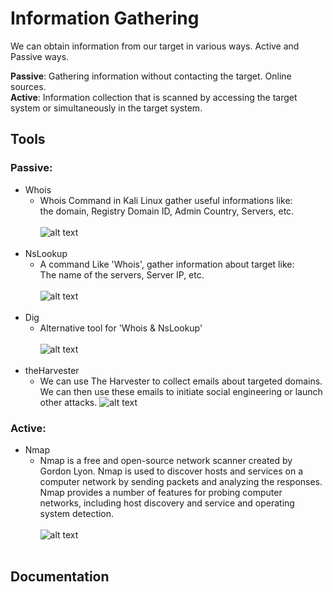 # Information Gathering 
We can obtain information from our target in various ways. 
Active and Passive ways.

<b>Passive</b>: Gathering information without contacting the target. Online sources. <br>
<b>Active</b>: Information collection that is scanned by accessing the target system or simultaneously in the target system.<br>
## Tools
### Passive:
- Whois
     * Whois Command in Kali Linux gather useful informations like: <br> the domain, Registry Domain ID, Admin Country, Servers, etc.
     <br><br>
     ![alt text](https://www.cyberpratibha.com/blog/wp-content/uploads/2014/06/whois-ip-address.png)
     <br><br>
- NsLookup
     * A command Like 'Whois', gather information about target like: <br>
     The name of the servers, Server IP, etc.
     <br><br>
     ![alt text](https://geek-university.com/wp-content/images/linux/nslookup_mx.jpg)
     <br><br>
- Dig
     * Alternative tool for 'Whois & NsLookup'
     <br><br>
     ![alt text](https://www.cyberpratibha.com/wp-content/uploads/2015/12/dig-authority.jpg)
     <br><br>
- theHarvester
     * We can use The Harvester to collect emails about targeted domains. <br> We can then use these emails to initiate social engineering or launch other attacks.
      ![alt text](https://mk0resourcesinfm536w.kinstacdn.com/wp-content/uploads/062316_2212_Information1.png)
     
     
### Active:
- Nmap
     * Nmap is a free and open-source network scanner created by Gordon Lyon. Nmap is used to discover hosts and services on a computer network by sending packets and analyzing the responses. Nmap provides a number of features for probing computer networks, including host discovery and service and operating system detection.
     <br><br>
     ![alt text](https://miro.medium.com/max/450/1*e0PvOyJqlUEGd8h3WHWEnA.jpeg)
     <br><br>       
   

## Documentation
